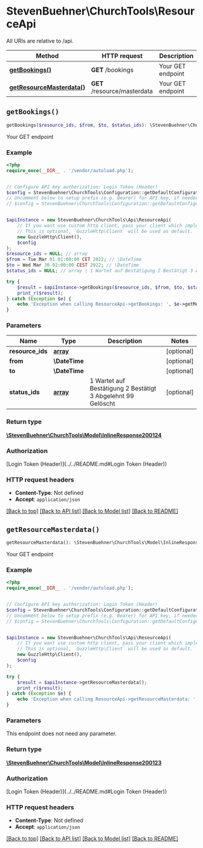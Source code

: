# StevenBuehner\ChurchTools\ResourceApi

All URIs are relative to /api.

Method | HTTP request | Description
------------- | ------------- | -------------
[**getBookings()**](ResourceApi.md#getBookings) | **GET** /bookings | Your GET endpoint
[**getResourceMasterdata()**](ResourceApi.md#getResourceMasterdata) | **GET** /resource/masterdata | Your GET endpoint


## `getBookings()`

```php
getBookings($resource_ids, $from, $to, $status_ids): \StevenBuehner\ChurchTools\Model\InlineResponse200124
```

Your GET endpoint

### Example

```php
<?php
require_once(__DIR__ . '/vendor/autoload.php');


// Configure API key authorization: Login Token (Header)
$config = StevenBuehner\ChurchTools\Configuration::getDefaultConfiguration()->setApiKey('Authorization', 'YOUR_API_KEY');
// Uncomment below to setup prefix (e.g. Bearer) for API key, if needed
// $config = StevenBuehner\ChurchTools\Configuration::getDefaultConfiguration()->setApiKeyPrefix('Authorization', 'Bearer');


$apiInstance = new StevenBuehner\ChurchTools\Api\ResourceApi(
    // If you want use custom http client, pass your client which implements `GuzzleHttp\ClientInterface`.
    // This is optional, `GuzzleHttp\Client` will be used as default.
    new GuzzleHttp\Client(),
    $config
);
$resource_ids = NULL; // array
$from = Tue Mar 01 01:00:00 CET 2022; // \DateTime
$to = Wed Mar 30 02:00:00 CEST 2022; // \DateTime
$status_ids = NULL; // array | 1 Wartet auf Bestätigung 2 Bestätigt 3 Abgelehnt 99 Gelöscht

try {
    $result = $apiInstance->getBookings($resource_ids, $from, $to, $status_ids);
    print_r($result);
} catch (Exception $e) {
    echo 'Exception when calling ResourceApi->getBookings: ', $e->getMessage(), PHP_EOL;
}
```

### Parameters

Name | Type | Description  | Notes
------------- | ------------- | ------------- | -------------
 **resource_ids** | [**array**](../Model/.md)|  | [optional]
 **from** | **\DateTime**|  | [optional]
 **to** | **\DateTime**|  | [optional]
 **status_ids** | [**array**](../Model/.md)| 1 Wartet auf Bestätigung 2 Bestätigt 3 Abgelehnt 99 Gelöscht | [optional]

### Return type

[**\StevenBuehner\ChurchTools\Model\InlineResponse200124**](../Model/InlineResponse200124.md)

### Authorization

[Login Token (Header)](../../README.md#Login Token (Header))

### HTTP request headers

- **Content-Type**: Not defined
- **Accept**: `application/json`

[[Back to top]](#) [[Back to API list]](../../README.md#endpoints)
[[Back to Model list]](../../README.md#models)
[[Back to README]](../../README.md)

## `getResourceMasterdata()`

```php
getResourceMasterdata(): \StevenBuehner\ChurchTools\Model\InlineResponse200123
```

Your GET endpoint

### Example

```php
<?php
require_once(__DIR__ . '/vendor/autoload.php');


// Configure API key authorization: Login Token (Header)
$config = StevenBuehner\ChurchTools\Configuration::getDefaultConfiguration()->setApiKey('Authorization', 'YOUR_API_KEY');
// Uncomment below to setup prefix (e.g. Bearer) for API key, if needed
// $config = StevenBuehner\ChurchTools\Configuration::getDefaultConfiguration()->setApiKeyPrefix('Authorization', 'Bearer');


$apiInstance = new StevenBuehner\ChurchTools\Api\ResourceApi(
    // If you want use custom http client, pass your client which implements `GuzzleHttp\ClientInterface`.
    // This is optional, `GuzzleHttp\Client` will be used as default.
    new GuzzleHttp\Client(),
    $config
);

try {
    $result = $apiInstance->getResourceMasterdata();
    print_r($result);
} catch (Exception $e) {
    echo 'Exception when calling ResourceApi->getResourceMasterdata: ', $e->getMessage(), PHP_EOL;
}
```

### Parameters

This endpoint does not need any parameter.

### Return type

[**\StevenBuehner\ChurchTools\Model\InlineResponse200123**](../Model/InlineResponse200123.md)

### Authorization

[Login Token (Header)](../../README.md#Login Token (Header))

### HTTP request headers

- **Content-Type**: Not defined
- **Accept**: `application/json`

[[Back to top]](#) [[Back to API list]](../../README.md#endpoints)
[[Back to Model list]](../../README.md#models)
[[Back to README]](../../README.md)
